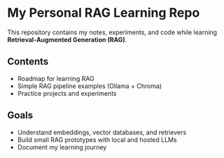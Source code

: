 # My Personal RAG Learning Repo

This repository contains my notes, experiments, and code while learning **Retrieval-Augmented Generation (RAG)**.  

## Contents
- Roadmap for learning RAG  
- Simple RAG pipeline examples (Ollama + Chroma)  
- Practice projects and experiments  

## Goals
- Understand embeddings, vector databases, and retrievers  
- Build small RAG prototypes with local and hosted LLMs  
- Document my learning journey  
